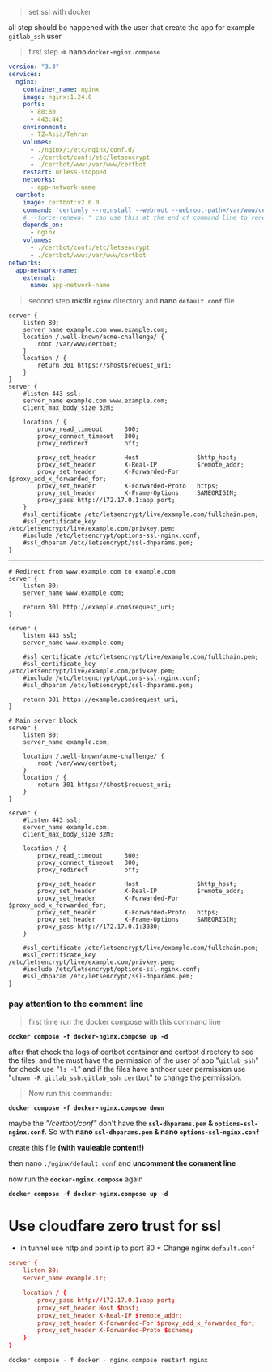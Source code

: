 > set ssl with docker

all step should be happened with the user that create the app for example `gitlab_ssh` user

> first step => **nano `docker-nginx.compose`**
```yml
version: "3.3"
services:
  nginx:
    container_name: nginx
    image: nginx:1.24.0
    ports:
      - 80:80
      - 443:443
    environment:
      - TZ=Asia/Tehran
    volumes:
      - ./nginx/:/etc/nginx/conf.d/
      - ./certbot/conf:/etc/letsencrypt
      - ./certbot/www:/var/www/certbot
    restart: unless-stopped
    networks:
      - app-network-name
  certbot:
    image: certbot:v2.6.0
    command: 'certonly --reinstall --webroot --webroot-path=/var/www/certbot --email < youremail@gmail.com > --agree-tos --no-eff-email -d example.com'
    # --force-renewal " can use this at the end of command line to renewal a new ssl key without check the expire time"
    depends_on:
      - nginx
    volumes:
      - ./certbot/conf:/etc/letsencrypt
      - ./certbot/www:/var/www/certbot
networks:
  app-network-name:
    external:
      name: app-network-name
```

> second step **mkdir `nginx`** directory and **nano `default.conf`** file
```
server {
    listen 80;
    server_name example.com www.example.com;
    location /.well-known/acme-challenge/ {
        root /var/www/certbot;
    }
    location / {
        return 301 https://$host$request_uri;
    }
}
server {
    #listen 443 ssl;
    server_name example.com www.example.com;
    client_max_body_size 32M;

    location / {
        proxy_read_timeout      300;
        proxy_connect_timeout   300;
        proxy_redirect          off;

        proxy_set_header        Host                $http_host;
        proxy_set_header        X-Real-IP           $remote_addr;
        proxy_set_header        X-Forwarded-For     $proxy_add_x_forwarded_for;
        proxy_set_header        X-Forwarded-Proto   https;
        proxy_set_header        X-Frame-Options     SAMEORIGIN;
        proxy_pass http://172.17.0.1:app port;
    }
    #ssl_certificate /etc/letsencrypt/live/example.com/fullchain.pem;
    #ssl_certificate_key /etc/letsencrypt/live/example.com/privkey.pem;
    #include /etc/letsencrypt/options-ssl-nginx.conf;
    #ssl_dhparam /etc/letsencrypt/ssl-dhparams.pem;
}

```
----------------------------------------------------
```
# Redirect from www.example.com to example.com
server {
    listen 80;
    server_name www.example.com;
    
    return 301 http://example.com$request_uri;
}

server {
    listen 443 ssl;
    server_name www.example.com;
    
    #ssl_certificate /etc/letsencrypt/live/example.com/fullchain.pem;
    #ssl_certificate_key /etc/letsencrypt/live/example.com/privkey.pem;
    #include /etc/letsencrypt/options-ssl-nginx.conf;
    #ssl_dhparam /etc/letsencrypt/ssl-dhparams.pem;

    return 301 https://example.com$request_uri;
}

# Main server block
server {
    listen 80;
    server_name example.com;
    
    location /.well-known/acme-challenge/ {
        root /var/www/certbot;
    }
    location / {
        return 301 https://$host$request_uri;
    }
}

server {
    #listen 443 ssl;
    server_name example.com;
    client_max_body_size 32M;

    location / {
        proxy_read_timeout      300;
        proxy_connect_timeout   300;
        proxy_redirect          off;

        proxy_set_header        Host                $http_host;
        proxy_set_header        X-Real-IP           $remote_addr;
        proxy_set_header        X-Forwarded-For     $proxy_add_x_forwarded_for;
        proxy_set_header        X-Forwarded-Proto   https;
        proxy_set_header        X-Frame-Options     SAMEORIGIN;
        proxy_pass http://172.17.0.1:3030;
    }
    
    #ssl_certificate /etc/letsencrypt/live/example.com/fullchain.pem;
    #ssl_certificate_key /etc/letsencrypt/live/example.com/privkey.pem;
    #include /etc/letsencrypt/options-ssl-nginx.conf;
    #ssl_dhparam /etc/letsencrypt/ssl-dhparams.pem;
}

```
### pay attention to the comment line

> first time run the docker compose with this command line

**` docker compose -f docker-nginx.compose up -d `**

after that check the logs of certbot container and certbot directory to see the files, and the must have the permission of the user of app "`gitlab_ssh`"
for check use "`ls -l`" and if the files have anthoer user permission use "`chown -R gitlab_ssh:gitlab_ssh certbot`" to change the permission.

> Now run this commands:

**` docker compose -f docker-nginx.compose down `**

maybe the *"/certbot/conf"* don't have the **` ssl-dhparams.pem ` & ` options-ssl-nginx.conf `**.
So with **nano `ssl-dhparams.pem` & nano `options-ssl-nginx.conf`**

create this file **(with vauleable content!)**

then nano `./nginx/default.conf` and **uncomment the comment line**

now run the **`docker-nginx.compose`** again

**` docker compose -f docker-nginx.compose up -d `**

# Use cloudfare zero trust for ssl
* in tunnel use http and point ip to port 80 *
Change nginx `default.conf`
```conf
server {
    listen 80;
    server_name example.ir;

    location / {
        proxy_pass http://172.17.0.1:app port;
        proxy_set_header Host $host;
        proxy_set_header X-Real-IP $remote_addr;
        proxy_set_header X-Forwarded-For $proxy_add_x_forwarded_for;
        proxy_set_header X-Forwarded-Proto $scheme;
    }
}
```
```sh
docker compose - f docker - nginx.compose restart nginx
```
